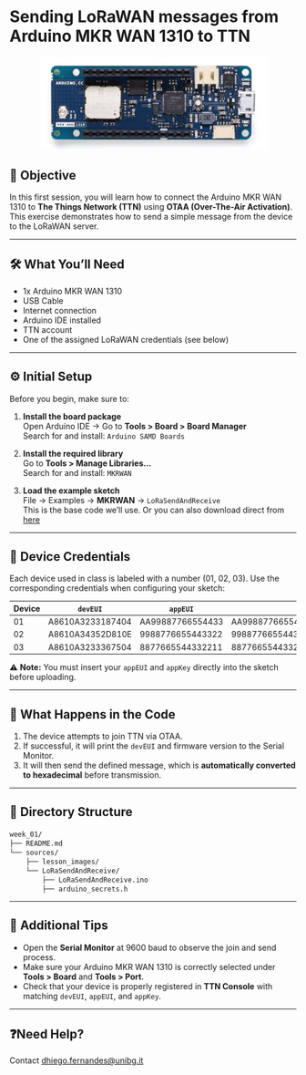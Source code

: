 
# Sending LoRaWAN messages from Arduino MKR WAN 1310 to TTN
<div align="center">
    <img src="./lesson_images/arduino-mrk-wan-1310_1.jpg" alt="Arduino MRK WAN 1310" width="400"/>
</div>

## 🎯 Objective

In this first session, you will learn how to connect the Arduino MKR WAN 1310 to **The Things Network (TTN)** using **OTAA (Over-The-Air Activation)**. This exercise demonstrates how to send a simple message from the device to the LoRaWAN server.

---

## 🛠️ What You’ll Need

- 1x Arduino MKR WAN 1310
- USB Cable
- Internet connection
- Arduino IDE installed
- TTN account
- One of the assigned LoRaWAN credentials (see below)

---

## ⚙️ Initial Setup

Before you begin, make sure to:

1. **Install the board package**  
   Open Arduino IDE → Go to **Tools > Board > Board Manager**  
   Search for and install: `Arduino SAMD Boards`

2. **Install the required library**  
   Go to **Tools > Manage Libraries...**  
   Search for and install: `MKRWAN`

3. **Load the example sketch**  
   File → Examples → **MKRWAN** → `LoRaSendAndReceive`  
   This is the base code we’ll use.
   Or you can also download direct from [here](./LoraSendAndReceive/)

---

## 🔐 Device Credentials

Each device used in class is labeled with a number (01, 02, 03). Use the corresponding credentials when configuring your sketch:

| Device | `devEUI`             | `appEUI`             | `appKey`                              |
|--------|----------------------|----------------------|----------------------------------------|
| 01     | A8610A3233187404     | AA99887766554433     | AA99887766554433AA99887766554433       |
| 02     | A8610A34352D810E     | 9988776655443322     | 99887766554433229988776655443322       |
| 03     | A8610A3233367504     | 8877665544332211     | 88776655443322118877665544332211       |

⚠️ **Note:** You must insert your `appEUI` and `appKey` directly into the sketch before uploading.

---

## 🧪 What Happens in the Code

1. The device attempts to join TTN via OTAA.
2. If successful, it will print the `devEUI` and firmware version to the Serial Monitor.
3. It will then send the defined message, which is **automatically converted to hexadecimal** before transmission.

---

## 📂 Directory Structure

```plaintext
week_01/
├── README.md
└── sources/
    ├── lesson_images/
    └── LoRaSendAndReceive/
        ├── LoRaSendAndReceive.ino
        ├── arduino_secrets.h
```
---

## 🧭 Additional Tips

- Open the **Serial Monitor** at 9600 baud to observe the join and send process.
- Make sure your Arduino MKR WAN 1310 is correctly selected under **Tools > Board** and **Tools > Port**.
- Check that your device is properly registered in **TTN Console** with matching `devEUI`, `appEUI`, and `appKey`.

---

## ❓Need Help?

Contact [dhiego.fernandes@unibg.it](mailto:dhiego.fernandes@unibg.it)








